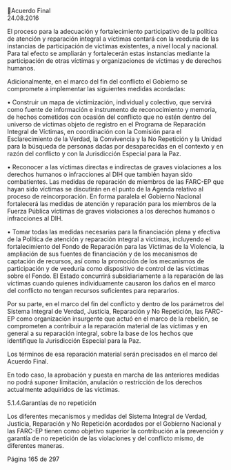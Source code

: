 Acuerdo Final  
24.08.2016  

 
El proceso para la adecuación y fortalecimiento participativo de la política de atención y reparación 
integral a víctimas contará con la veeduría de las instancias de participación de víctimas existentes, a 
nivel  local  y  nacional.  Para  tal  efecto  se  ampliarán  y  fortalecerán  estas  instancias  mediante  la 
participación de otras víctimas y organizaciones de víctimas y de derechos humanos. 
 
Adicionalmente,  en  el  marco  del  fin  del  conflicto  el  Gobierno  se  compromete  a  implementar  las 
siguientes medidas acordadas: 
 
• Construir  un  mapa  de  victimización,  individual  y  colectivo,  que  servirá  como  fuente  de 
información e instrumento de reconocimiento y memoria, de hechos cometidos con ocasión del 
conflicto  que  no  estén  dentro  del  universo  de  víctimas  objeto  de  registro  en  el  Programa  de 
Reparación Integral de Víctimas, en coordinación con la Comisión para el Esclarecimiento de la 
Verdad, la Convivencia y la No Repetición y la Unidad para la búsqueda de personas dadas por 
desaparecidas en el contexto y en razón del conflicto y con la Jurisdicción Especial para la Paz.  
 
• Reconocer  a  las  víctimas  directas  e  indirectas  de  graves  violaciones  a  los  derechos  humanos  o 
infracciones  al  DIH  que  también  hayan  sido  combatientes.  Las  medidas  de  reparación  de 
miembros de las FARC-EP que hayan sido víctimas se discutirán en el punto de la Agenda relativo 
al proceso de reincorporación. En forma paralela el Gobierno Nacional fortalecerá las medidas de 
atención y reparación para los miembros de la Fuerza Pública víctimas de graves violaciones a los 
derechos humanos o infracciones al DIH.  
 
• Tomar todas las medidas necesarias para la financiación plena y efectiva de la Política de atención 
y reparación integral a víctimas, incluyendo el fortalecimiento del Fondo de Reparación para las 
Víctimas  de  la  Violencia,  la  ampliación  de  sus  fuentes  de  financiación  y  de  los  mecanismos  de 
captación de recursos, así como la promoción de los mecanismos de participación y de veeduría 
como dispositivo de control de las víctimas sobre el Fondo. El Estado concurrirá subsidiariamente 
a la reparación de las víctimas cuando quienes individuamente causaron los daños en el marco 
del conflicto no tengan recursos suficientes para repararlos.  
 
Por su parte, en el marco del fin del conflicto y dentro de los parámetros del Sistema Integral de Verdad, 
Justicia, Reparación y No Repetición, las FARC-EP como organización insurgente que actuó en el marco de 
la  rebelión,  se  comprometen  a  contribuir  a  la  reparación  material  de  las  víctimas  y  en  general  a  su 
reparación integral, sobre la base de los hechos que identifique la Jurisdicción Especial para la Paz. 
 
Los términos de esa reparación material serán precisados en el marco del Acuerdo Final. 
 
En todo caso, la aprobación y puesta en marcha de las anteriores medidas no podrá suponer limitación, 
anulación o restricción de los derechos actualmente adquiridos de las víctimas.  
 
5.1.4.Garantías de no repetición 
 
Los diferentes mecanismos y medidas del Sistema Integral de Verdad, Justicia, Reparación y No Repetición 
acordados  por  el  Gobierno  Nacional  y  las  FARC-EP  tienen  como  objetivo  superior  la  contribución  a  la 
prevención y garantía de no repetición de las violaciones y del conflicto mismo, de diferentes maneras. 
 
Página 165 de 297 
 

